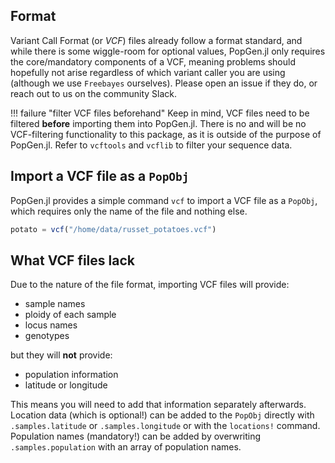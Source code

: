 ## Format

Variant Call Format (or *VCF*) files already follow a format standard, and while there is some wiggle-room for optional values, PopGen.jl only requires the core/mandatory components of a VCF, meaning problems should hopefully not arise regardless of which variant caller you are using (although we use `Freebayes` ourselves). Please open an issue if they do, or reach out to us on the community Slack.

!!! failure "filter VCF files beforehand"
    Keep in mind, VCF files need to be filtered **before** importing them into PopGen.jl. There is no and will be no VCF-filtering functionality to this package, as it is outside of the purpose of PopGen.jl. Refer to `vcftools` and `vcflib` to filter your sequence data. 



## Import a VCF file as a `PopObj`

PopGen.jl provides a simple command `vcf` to import a VCF file as a `PopObj`, which requires only the name of the file and nothing else.



```julia
potato = vcf("/home/data/russet_potatoes.vcf")
```



## What VCF files lack

Due to the nature of the file format, importing VCF files will provide:

- sample names
- ploidy of each sample
- locus names
- genotypes

but they will **not** provide:

- population information
- latitude or longitude



This means you will need to add that information separately afterwards. Location data (which is optional!) can be added to the `PopObj` directly with `.samples.latitude` or `.samples.longitude` or with the `locations!` command. Population names (mandatory!) can be added by overwriting `.samples.population` with an array of population names. 